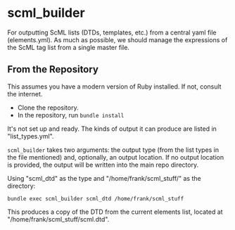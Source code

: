 scml_builder
============

For outputting ScML lists (DTDs, templates, etc.) from a central yaml file (elements.yml). As much as possible, we should manage the expressions of the ScML tag list from a single master file.

## From the Repository

This assumes you have a modern version of Ruby installed. If not, consult the internet.

- Clone the repository.
- In the repository, run `bundle install`

It's not set up and ready. The kinds of output it can produce are listed in "list_types.yml".

`scml_builder` takes two arguments: the output type (from the list types in the file mentioned) and, optionally, an output location. If no output location is provided, the output will be written into the main repo directory. 

Using "scml_dtd" as the type and "/home/frank/scml_stuff/" as the directory:

`bundle exec scml_builder scml_dtd /home/frank/scml_stuff`

This produces a copy of the DTD from the current elements list, located at "/home/frank/scml_stuff/scml.dtd".
